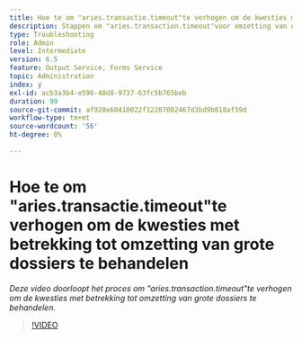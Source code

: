 ```yaml
---
title: Hoe te om "aries.transactie.timeout"te verhogen om de kwesties met betrekking tot omzetting van grote dossiers te behandelen
description: Stappen om "aries.transaction.timeout"voor omzetting van grote dossiers te verhogen
type: Troubleshooting
role: Admin
level: Intermediate
version: 6.5
feature: Output Service, Forms Service
topic: Administration
index: y
exl-id: acb3a3b4-e596-48d8-9737-63fc5b765beb
duration: 99
source-git-commit: af928e60410022f12207082467d3bd9b818af59d
workflow-type: tm+mt
source-wordcount: '56'
ht-degree: 0%

---
```


# Hoe te om &quot;aries.transactie.timeout&quot;te verhogen om de kwesties met betrekking tot omzetting van grote dossiers te behandelen

*Deze video doorloopt het proces om &quot;aries.transaction.timeout&quot;te verhogen om de kwesties met betrekking tot omzetting van grote dossiers te behandelen.*

>[!VIDEO](https://video.tv.adobe.com/v/335502?quality=12&learn=on)
